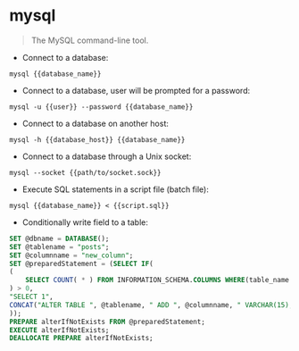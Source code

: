 # mysql

> The MySQL command-line tool.

- Connect to a database:

`mysql {{database_name}}`

- Connect to a database, user will be prompted for a password:

`mysql -u {{user}} --password {{database_name}}`

- Connect to a database on another host:

`mysql -h {{database_host}} {{database_name}}`

- Connect to a database through a Unix socket:

`mysql --socket {{path/to/socket.sock}}`

- Execute SQL statements in a script file (batch file):

`mysql {{database_name}} < {{script.sql}}`

- Conditionally write field to a table:

```sql
SET @dbname = DATABASE();
SET @tablename = "posts";
SET @columnname = "new_column";
SET @preparedStatement = (SELECT IF(
(
    SELECT COUNT( * ) FROM INFORMATION_SCHEMA.COLUMNS WHERE(table_name = @tablename) AND(table_schema = @dbname) AND(column_name = @columnname)
) > 0,
"SELECT 1",
CONCAT("ALTER TABLE ", @tablename, " ADD ", @columnname, " VARCHAR(15);")
));
PREPARE alterIfNotExists FROM @preparedStatement;
EXECUTE alterIfNotExists;
DEALLOCATE PREPARE alterIfNotExists;
```
